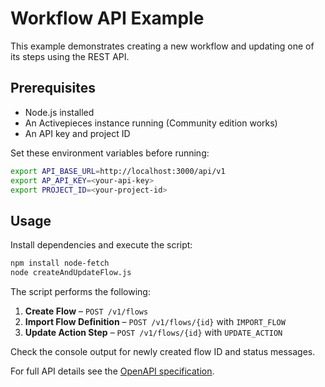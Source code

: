 # Workflow API Example

This example demonstrates creating a new workflow and updating one of its steps using the REST API.

## Prerequisites

- Node.js installed
- An Activepieces instance running (Community edition works)
- An API key and project ID

Set these environment variables before running:

```bash
export API_BASE_URL=http://localhost:3000/api/v1
export AP_API_KEY=<your-api-key>
export PROJECT_ID=<your-project-id>
```

## Usage

Install dependencies and execute the script:

```bash
npm install node-fetch
node createAndUpdateFlow.js
```

The script performs the following:

1. **Create Flow** – `POST /v1/flows`
2. **Import Flow Definition** – `POST /v1/flows/{id}` with `IMPORT_FLOW`
3. **Update Action Step** – `POST /v1/flows/{id}` with `UPDATE_ACTION`

Check the console output for newly created flow ID and status messages.

For full API details see the [OpenAPI specification](../../docs/openapi.json).
